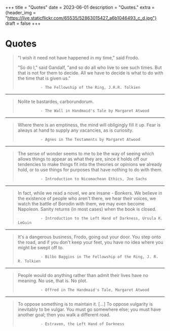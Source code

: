 +++
title = "Quotes"
date = 2023-06-01
description = "Quotes."
extra = {header_img = "https://live.staticflickr.com/65535/52863015427_a6b1046493_c_d.jpg"}
draft = false
+++

# Quotes

> "I wish it need not have happened in my time," said Frodo. 
> 
> "So do I," said Gandalf, "and so do all who live to see such times. But that is not for them to decide. All we have to decide is what to do with the time that is given us."
>
>               - The Fellowship of the Ring, J.R.R. Tolkien

---

> Nolite te bastardes, carborundorum. 
>
>               - The Wall in Handmaid's Tale by Margaret Atwood

---

> Where there is an emptiness, the mind will obligingly fill it up. Fear is always at hand to supply any vacancies, as is curiosity. 
>
>               - Agnes in The Testaments by Margaret Atwood

---

> The sense of wonder seems to me to be the way of seeing which allows things to appear as what they are, since it holds off our tendencies to make things fit into the theories or opinions we already hold, or to use things for purposes that have nothing to do with them.
>
>               - Introduction to Nicomachean Ethics, Joe Sachs

--- 

> In fact, while we read a novel, we are insane - Bonkers. We believe in the existence of people who aren't there, we hear their voices, we watch the battle of Borodin with them, we may even become Napoleon. Sanity returns (in most cases) when the book is closed. 
>
>               - Introduction to the Left Hand of Darkness, Ursula K. LeGuin

---

> It's a dangerous business, Frodo, going out your door. You step onto the road, and if you don't keep your feet, you have no idea where you might be swept off to.
>
>               - Bilbo Baggins in The Fellowship of the Ring, J. R. R. Tolkien

---

> People would do anything rather than admit their lives have no meaning. No use, that is. No plot. 
>
>               - Offred in The Handmaid's Tale, Margaret Atwood

---

> To oppose something is to maintain it. [...] To oppose vulgarity is inevitably to be vulgar. You must go somewhere else; you must have another goal; then you walk a different road. 
>
>               - Estraven, the Left Hand of Darkness
